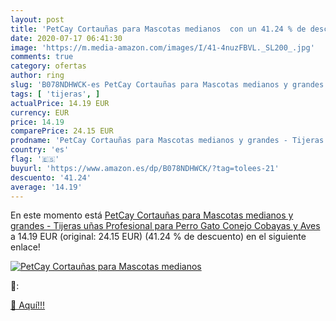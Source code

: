 ```yaml
---
layout: post
title: 'PetCay Cortauñas para Mascotas medianos  con un 41.24 % de descuento'
date: 2020-07-17 06:41:30
image: 'https://m.media-amazon.com/images/I/41-4nuzFBVL._SL200_.jpg'
comments: true
category: ofertas
author: ring
slug: 'B078NDHWCK-es PetCay Cortauñas para Mascotas medianos y grandes -...'
tags: [ 'tijeras', ]
actualPrice: 14.19 EUR
currency: EUR
price: 14.19
comparePrice: 24.15 EUR
prodname: 'PetCay Cortauñas para Mascotas medianos y grandes - Tijeras uñas Profesional para Perro Gato Conejo Cobayas y Aves'
country: 'es'
flag: '🇪🇸'
buyurl: 'https://www.amazon.es/dp/B078NDHWCK/?tag=tolees-21'
descuento: '41.24'
average: '14.19'
---
```


En este momento está [PetCay Cortauñas para Mascotas medianos y grandes - Tijeras uñas Profesional para Perro Gato Conejo Cobayas y Aves](https://www.amazon.es/dp/B078NDHWCK/?tag=tolees-21) a 14.19 EUR (original: 24.15 EUR) (41.24 %  de descuento) en el siguiente enlace!

[![PetCay Cortauñas para Mascotas medianos ](https://m.media-amazon.com/images/I/41-4nuzFBVL._SL200_.jpg)](https://www.amazon.es/dp/B078NDHWCK/?tag=tolees-21)

🔎:


[🛒 Aquí!!!](https://www.amazon.es/dp/B078NDHWCK/?tag=tolees-21)
